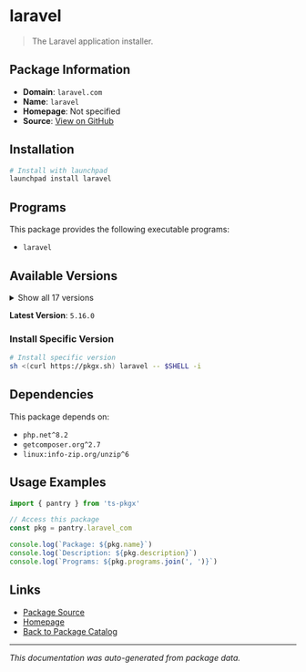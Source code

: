 # laravel

> The Laravel application installer.

## Package Information

- **Domain**: `laravel.com`
- **Name**: `laravel`
- **Homepage**: Not specified
- **Source**: [View on GitHub](https://github.com/pkgxdev/pantry/tree/main/projects/laravel.com/package.yml)

## Installation

```bash
# Install with launchpad
launchpad install laravel
```

## Programs

This package provides the following executable programs:

- `laravel`

## Available Versions

<details>
<summary>Show all 17 versions</summary>

- `5.16.0`, `5.15.0`, `5.14.1`, `5.14.0`, `5.13.0`
- `5.12.2`, `5.12.1`, `5.12.0`, `5.11.2`, `5.11.1`
- `5.11.0`, `5.10.0`, `5.9.2`, `5.9.1`, `5.9.0`
- `5.8.5`, `5.8.3`

</details>

**Latest Version**: `5.16.0`

### Install Specific Version

```bash
# Install specific version
sh <(curl https://pkgx.sh) laravel -- $SHELL -i
```

## Dependencies

This package depends on:

- `php.net^8.2`
- `getcomposer.org^2.7`
- `linux:info-zip.org/unzip^6`

## Usage Examples

```typescript
import { pantry } from 'ts-pkgx'

// Access this package
const pkg = pantry.laravel_com

console.log(`Package: ${pkg.name}`)
console.log(`Description: ${pkg.description}`)
console.log(`Programs: ${pkg.programs.join(', ')}`)
```

## Links

- [Package Source](https://github.com/pkgxdev/pantry/tree/main/projects/laravel.com/package.yml)
- [Homepage](#)
- [Back to Package Catalog](../package-catalog.md)

---

*This documentation was auto-generated from package data.*
